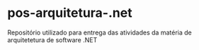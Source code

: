 # pos-arquitetura-.net
Repositório utilizado para entrega das atividades da matéria de arquitetetura de software .NET

